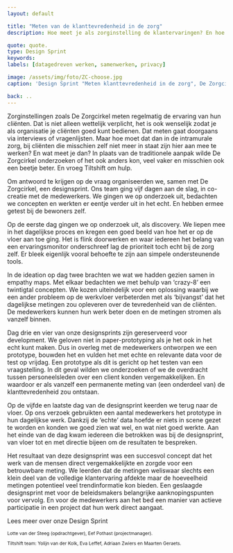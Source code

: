 ```yaml
---
layout: default

title: "Meten van de klanttevredenheid in de zorg"
description: Hoe meet je als zorginstelling de klantervaringen? En hoe doe je dat in de intramurale zorg? Toen we met Zorgcirkel op zoek gingen naar het antwoord kwamen de deelnemers aan de designsprint met een tijdbesparende oplossing.

quote: quote.
type: Design Sprint
keywords:
labels: [datagedreven werken, samenwerken, privacy]

image: /assets/img/foto/ZC-choose.jpg
caption: 'Design Sprint "Meten klanttevredenheid in de zorg", De Zorgcirkel'

back: ..
---
```

Zorginstellingen zoals De Zorgcirkel meten regelmatig de ervaring van hun cliënten. Dat is niet alleen wettelijk verplicht, het is ook wenselijk zodat je als organisatie je cliënten goed kunt bedienen. Dat meten gaat doorgaans via interviews of vragenlijsten. Maar hoe moet dat dan in de intramurale zorg, bij cliënten die misschien zelf niet meer in staat zijn hier aan mee te werken? En wat meet je dan? In plaats van de traditionele aanpak wilde De Zorgcirkel onderzoeken of het ook anders kon, veel vaker en misschien ook een beetje beter. En vroeg Tiltshift om hulp. 

Om antwoord te krijgen op de vraag organiseerden we, samen met De Zorgcirkel, een designsprint. Ons team ging vijf dagen aan de slag, in co-creatie met de medewerkers. We gingen we op onderzoek uit, bedachten we concepten en werkten er eentje verder uit in het echt. En hebben ermee getest bij de bewoners zelf.

Op de eerste dag gingen we op onderzoek uit, als discovery. We liepen mee in het dagelijkse proces en kregen een goed beeld van hoe het er op de vloer aan toe ging. Het is flink doorwerken en waar iedereen het belang van een ervaringsmonitor onderschreef lag de prioriteit toch echt bij de zorg zelf. Er bleek eigenlijk vooral behoefte te zijn aan simpele ondersteunende tools.

In de ideation op dag twee brachten we wat we hadden gezien samen in empathy maps. Met elkaar bedachten we met behulp van ‘crazy-8’ een twintigtal concepten. We kozen uiteindelijk voor een oplossing waarbij we een ander probleem op de werkvloer verbeterden met als ‘bijvangst’ dat het dagelijkse metingen zou opleveren over de tevredenheid van de cliënten. De medewerkers kunnen hun werk beter doen en de metingen stromen als vanzelf binnen.

<div class="article-image" style="background-image: url(/assets/img/foto/IMG_0123.jpg)">
    <div class="slope"></div>
    <div class="slope slope--flip"></div>
</div>

Dag drie en vier van onze designsprints zijn gereserveerd voor development. We geloven niet in paper-prototyping als je het ook in het echt kunt maken. Dus in overleg met de medewerkers ontworpen we een prototype, bouwden het en vulden het met echte en relevante data voor de test op vrijdag. Een prototype als dit is gericht op het testen van een vraagstelling. In dit geval wilden we onderzoeken of we de overdracht tussen personeelsleden over een client konden vergemakkelijken. En waardoor er als vanzelf een permanente meting van (een onderdeel van) de klanttevredenheid zou ontstaan.

Op de vijfde en laatste dag van de designsprint keerden we terug naar de vloer. Op ons verzoek gebruikten een  aantal medewerkers het prototype in hun dagelijkse werk. Dankzij de ‘echte’ data hoefde er niets in scene gezet te worden en konden we goed zien wat wel, en wat niet goed werkte. Aan het einde van de dag kwam iedereen die betrokken was bij de designsprint, van vloer tot en met directie bijeen om de resultaten te bespreken.

Het resultaat van deze designsprint was een succesvol concept dat het werk van de mensen direct vergemakkelijkte en zorgde voor een betrouwbare meting. We leerden dat de metingen weliswaar slechts een klein deel van de volledige klantervaring afdekte maar de hoeveelheid metingen potentieel veel trendinformatie kon bieden. Een geslaagde designsprint met voor de beleidsmakers belangrijke aanknopingspunten voor vervolg. En voor de medewerkers aan het bed een manier van actieve participatie in een project dat hun werk direct aangaat.

Lees meer over onze Design Sprint

<p style="font-size: 0.75em">
Lotte van der Steeg (opdrachtgever), Eef Pothast (projectmanager).
</p>
<p style="font-size: 0.75em">
Tiltshift team: Yolijn van der Kolk, Eva Leffef, Adriaan Zwiers en Maarten Geraets.
</p>
